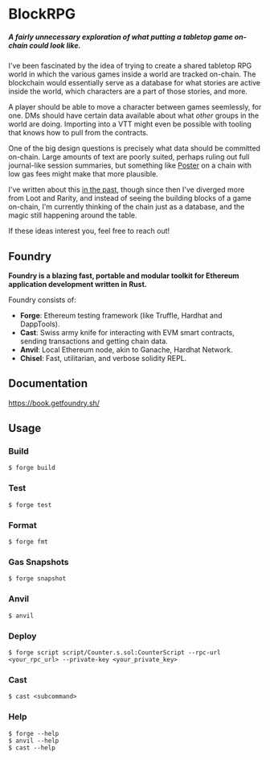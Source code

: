 # BlockRPG
##### A fairly unnecessary exploration of what putting a tabletop game on-chain could look like.

I've been fascinated by the idea of trying to create a shared tabletop RPG world in which the various games inside a world are tracked on-chain. The blockchain would essentially serve as a database for what stories are active inside the world, which characters are a part of those stories, and more.

A player should be able to move a character between games seemlessly, for one. DMs should have certain data available about what _other_ groups in the world are doing. Importing into a VTT might even be possible with tooling that knows how to pull from the contracts.

One of the big design questions is precisely what data should be committed on-chain. Large amounts of text are poorly suited, perhaps ruling out full journal-like session summaries, but something like [Poster](https://eips.ethereum.org/EIPS/eip-3722) on a chain with low gas fees might make that more plausible.

I've written about this [in the past](https://mirror.xyz/wschwab.eth/0xYoQcn_fouvNxwkzw1Hj_ViXd-_bhdqJusW7z2e-FA), though since then I've diverged more from Loot and Rarity, and instead of seeing the building blocks of a game on-chain, I'm currently thinking of the chain just as a database, and the magic still happening around the table.

If these ideas interest you, feel free to reach out!

## Foundry

**Foundry is a blazing fast, portable and modular toolkit for Ethereum application development written in Rust.**

Foundry consists of:

-   **Forge**: Ethereum testing framework (like Truffle, Hardhat and DappTools).
-   **Cast**: Swiss army knife for interacting with EVM smart contracts, sending transactions and getting chain data.
-   **Anvil**: Local Ethereum node, akin to Ganache, Hardhat Network.
-   **Chisel**: Fast, utilitarian, and verbose solidity REPL.

## Documentation

https://book.getfoundry.sh/

## Usage

### Build

```shell
$ forge build
```

### Test

```shell
$ forge test
```

### Format

```shell
$ forge fmt
```

### Gas Snapshots

```shell
$ forge snapshot
```

### Anvil

```shell
$ anvil
```

### Deploy

```shell
$ forge script script/Counter.s.sol:CounterScript --rpc-url <your_rpc_url> --private-key <your_private_key>
```

### Cast

```shell
$ cast <subcommand>
```

### Help

```shell
$ forge --help
$ anvil --help
$ cast --help
```
